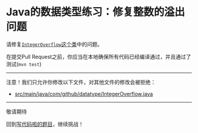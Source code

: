 # Java的数据类型练习：修复整数的溢出问题

请修复[`IntegerOverflow`这个类](https://github.com/hcsp/fix-int-overflow/blob/master/src/main/java/com/github/datatype/IntegerOverflow.java)中的问题。

在提交Pull Request之前，你应当在本地确保所有代码已经编译通过，并且通过了测试(`mvn test`)

-----
注意！我们只允许你修改以下文件，对其他文件的修改会被拒绝：
- [src/main/java/com/github/datatype/IntegerOverflow.java](https://github.com/hcsp/fix-int-overflow/blob/master/src/main/java/com/github/datatype/IntegerOverflow.java)
-----


敬请期待

回到[写代码啦的题目](https://xiedaimala.com/tasks/316bb6cc-6aa6-4dac-85e4-ce1c01b72c83/quizzes/6deff641-d53b-485b-9253-614655e16f3b)，继续挑战！
